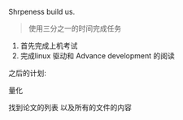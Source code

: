 Shrpeness build us.
> 使用三分之一的时间完成任务

1. 首先完成上机考试
2. 完成linux 驱动和 Advance development 的阅读

之后的计划:

量化

找到论文的列表 以及所有的文件的内容

